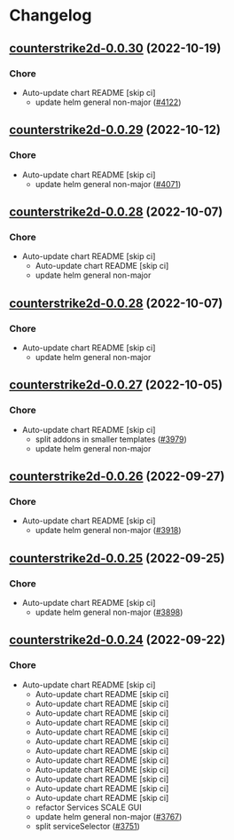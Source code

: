 # Changelog



## [counterstrike2d-0.0.30](https://github.com/truecharts/charts/compare/counterstrike2d-0.0.29...counterstrike2d-0.0.30) (2022-10-19)

### Chore

- Auto-update chart README [skip ci]
  - update helm general non-major ([#4122](https://github.com/truecharts/charts/issues/4122))




## [counterstrike2d-0.0.29](https://github.com/truecharts/charts/compare/counterstrike2d-0.0.28...counterstrike2d-0.0.29) (2022-10-12)

### Chore

- Auto-update chart README [skip ci]
  - update helm general non-major ([#4071](https://github.com/truecharts/charts/issues/4071))




## [counterstrike2d-0.0.28](https://github.com/truecharts/charts/compare/counterstrike2d-0.0.27...counterstrike2d-0.0.28) (2022-10-07)

### Chore

- Auto-update chart README [skip ci]
  - Auto-update chart README [skip ci]
  - update helm general non-major




## [counterstrike2d-0.0.28](https://github.com/truecharts/charts/compare/counterstrike2d-0.0.27...counterstrike2d-0.0.28) (2022-10-07)

### Chore

- Auto-update chart README [skip ci]
  - update helm general non-major




## [counterstrike2d-0.0.27](https://github.com/truecharts/charts/compare/counterstrike2d-0.0.26...counterstrike2d-0.0.27) (2022-10-05)

### Chore

- Auto-update chart README [skip ci]
  - split addons in smaller templates ([#3979](https://github.com/truecharts/charts/issues/3979))
  - update helm general non-major




## [counterstrike2d-0.0.26](https://github.com/truecharts/charts/compare/counterstrike2d-0.0.25...counterstrike2d-0.0.26) (2022-09-27)

### Chore

- Auto-update chart README [skip ci]
  - update helm general non-major ([#3918](https://github.com/truecharts/charts/issues/3918))




## [counterstrike2d-0.0.25](https://github.com/truecharts/charts/compare/counterstrike2d-0.0.24...counterstrike2d-0.0.25) (2022-09-25)

### Chore

- Auto-update chart README [skip ci]
  - update helm general non-major ([#3898](https://github.com/truecharts/charts/issues/3898))




## [counterstrike2d-0.0.24](https://github.com/truecharts/charts/compare/counterstrike2d-0.0.23...counterstrike2d-0.0.24) (2022-09-22)

### Chore

- Auto-update chart README [skip ci]
  - Auto-update chart README [skip ci]
  - Auto-update chart README [skip ci]
  - Auto-update chart README [skip ci]
  - Auto-update chart README [skip ci]
  - Auto-update chart README [skip ci]
  - Auto-update chart README [skip ci]
  - Auto-update chart README [skip ci]
  - Auto-update chart README [skip ci]
  - Auto-update chart README [skip ci]
  - Auto-update chart README [skip ci]
  - Auto-update chart README [skip ci]
  - Auto-update chart README [skip ci]
  - refactor Services SCALE GUI
  - update helm general non-major ([#3767](https://github.com/truecharts/charts/issues/3767))
  - split serviceSelector ([#3751](https://github.com/truecharts/charts/issues/3751))



